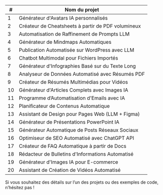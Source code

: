| **#** | **Nom du projet**                                  |  
|-------|----------------------------------------------------|  
| 1     | Générateur d'Avatars IA personnalisés              |  
| 2     | Créateur de Cheatsheets à partir de PDF volumineux |  
| 3     | Automatisation de Raffinement de Prompts LLM       |  
| 4     | Générateur de Mindmaps Automatiques                |  
| 5     | Publication Automatisée sur WordPress avec LLM     |  
| 6     | Chatbot Multimodal pour Fichiers Importés          |  
| 7     | Générateur d'Infographies Basé sur du Texte Long   |  
| 8     | Analyseur de Données Automatisé avec Résumés PDF   |  
| 9     | Créateur de Résumés Multimédias pour Vidéos        |  
| 10    | Générateur d'Articles Complets avec Images IA      |  
| 11    | Programme d’Automatisation d'Emails avec IA        |  
| 12    | Planificateur de Contenus Automatique              |  
| 13    | Assistant de Design pour Pages Web (LLM + Figma)   |  
| 14    | Générateur de Présentations PowerPoint IA          |  
| 15    | Générateur Automatique de Posts Réseaux Sociaux    |  
| 16    | Optimiseur de SEO Automatisé avec ChatGPT API      |  
| 17    | Créateur de FAQ Automatique à partir de Docs       |  
| 18    | Rédacteur de Bulletins d'Informations Automatisé   |  
| 19    | Générateur d'Images IA pour E-commerce             |  
| 20    | Assistant de Création de Vidéos Automatisé         |  

Si vous souhaitez des détails sur l’un des projets ou des exemples de code, n’hésitez pas !
